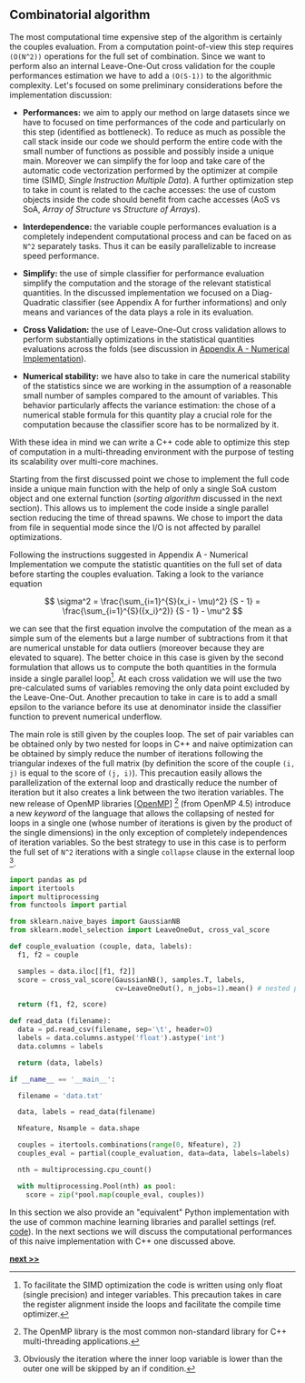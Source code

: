 ## Combinatorial algorithm

The most computational time expensive step of the algorithm is certainly the couples evaluation.
From a computation point-of-view this step requires `(O(N^2))` operations for the full set of combination.
Since we want to perform also an internal Leave-One-Out cross validation for the couple performances estimation we have to add a `(O(S-1))` to the algorithmic complexity.
Let's focused on some preliminary considerations before the implementation discussion:

* **Performances:** we aim to apply our method on large datasets since we have to focused on time performances of the code and particularly on this step (identified as bottleneck).
  To reduce as much as possible the call stack inside our code we should perform the entire code with the small number of functions as possible and possibly inside a unique main.
  Moreover we can simplify the for loop and take care of the automatic code vectorization performed by the optimizer at compile time (SIMD, *Single Instruction Multiple Data*).
  A further optimization step to take in count is related to the cache accesses: the use of custom objects inside the code should benefit from cache accesses (AoS vs SoA, *Array of Structure* vs *Structure of Arrays*).

* **Interdependence:** the variable couple performances evaluation is a completely independent computational process and can be faced on as `N^2` separately tasks.
Thus it can be easily parallelizable to increase speed performance.

* **Simplify:** the use of simple classifier for performance evaluation simplify the computation and the storage of the relevant statistical quantities.
  In the discussed implementation we focused on a Diag-Quadratic classifier (see Appendix A for further informations) and only means and variances of the data plays a role in its evaluation.

* **Cross Validation:** the use of Leave-One-Out cross validation allows to perform substantially optimizations in the statistical quantities evaluations across the folds (see discussion in [Appendix A - Numerical Implementation](../../Appendix/DiscriminantAnalysis/README.md)).

* **Numerical stability:** we have also to take in care the numerical stability of the statistics since we are working in the assumption of a reasonable small number of samples compared to the amount of variables.
  This behavior particularly affects the variance estimation: the chose of a numerical stable formula for this quantity play a crucial role for the computation because the classifier score has to be normalized by it.


With these idea in mind we can write a C++ code able to optimize this step of computation in a multi-threading environment with the purpose of testing its scalability over multi-core machines.

Starting from the first discussed point we chose to implement the full code inside a unique main function with the help of only a single SoA custom object and one external function (*sorting algorithm* discussed in the next section).
This allows us to implement the code inside a single parallel section reducing the time of thread spawns.
We chose to import the data from file in sequential mode since the I/O is not affected by parallel optimizations.

Following the instructions suggested in Appendix A - Numerical Implementation we compute the statistic quantities on the full set of data before starting the couples evaluation.
Taking a look to the variance equation

$$
\sigma^2 = \frac{\sum_{i=1}^{S}(x_i - \mu)^2} {S - 1} = \frac{\sum_{i=1}^{S}({x_i}^2)} {S - 1} - \mu^2
$$

we can see that the first equation involve the computation of the mean as a simple sum of the elements but a large number of subtractions from it that are numerical unstable for data outliers (moreover because they are elevated to square).
The better choice in this case is given by the second formulation that allows us to compute the both quantities in the formula inside a single parallel loop[^1].
At each cross validation we will use the two pre-calculated sums of variables removing the only data point excluded by the Leave-One-Out.
Another precaution to take in care is to add a small epsilon to the variance before its use at denominator inside the classifier function to prevent numerical underflow.

The main role is still given by the couples loop.
The set of pair variables can be obtained only by two nested for loops in C++ and naive optimization can be obtained by simply reduce the number of iterations following the triangular indexes of the full matrix (by definition the score of the couple `(i, j)` is equal to the score of `(j, i)`).
This precaution easily allows the parallelization of the external loop and drastically reduce the number of iteration but it also creates a link between the two iteration variables.
The new release of OpenMP libraries [[OpenMP](https://www.openmp.org/)]  [^2]  (from OpenMP 4.5) introduce a new *keyword* of the language that allows the collapsing of nested for loops in a single one (whose number of iterations is given by the product of the single dimensions) in the only exception of completely independences of iteration variables.
So the best strategy to use in this case is to perform the full set of `N^2` iterations with a single `collapse` clause in the external loop [^3].


```python
import pandas as pd
import itertools
import multiprocessing
from functools import partial

from sklearn.naive_bayes import GaussianNB
from sklearn.model_selection import LeaveOneOut, cross_val_score

def couple_evaluation (couple, data, labels):
  f1, f2 = couple

  samples = data.iloc[[f1, f2]]
  score = cross_val_score(GaussianNB(), samples.T, labels,
                          cv=LeaveOneOut(), n_jobs=1).mean() # nested parallel loops are not allowed

  return (f1, f2, score)

def read_data (filename):
  data = pd.read_csv(filename, sep='\t', header=0)
  labels = data.columns.astype('float').astype('int')
  data.columns = labels

  return (data, labels)

if __name__ == '__main__':

  filename = 'data.txt'

  data, labels = read_data(filename)

  Nfeature, Nsample = data.shape

  couples = itertools.combinations(range(0, Nfeature), 2)
  couples_eval = partial(couple_evaluation, data=data, labels=labels)

  nth = multiprocessing.cpu_count()

  with multiprocessing.Pool(nth) as pool:
    score = zip(*pool.map(couple_eval, couples))

```

In this section we also provide an "equivalent" Python implementation with the use of common machine learning libraries and parallel settings (ref. [code](https://github.com/Nico-Curti/DNetPRO/blob/master/timing/timing.py)).
In the next sections we will discuss the computational performances of this naive implementation with C++ one discussed above.



[^1]: To facilitate the SIMD optimization the code is written using only float (single precision) and integer variables.
  This precaution takes in care the register alignment inside the loops and facilitate the compile time optimizer.

[^2]: The OpenMP library is the most common non-standard library for C++ multi-threading applications.

[^3]: Obviously the iteration where the inner loop variable is lower than the outer one will be skipped by an if condition.



[**next >>**](./Sorting.md)